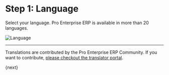 # Step 1: Language

Select your language. Pro Enterprise ERP is available in more than 20 languages.

<img alt="Language" class="screenshot" src="/docs/assets/img/setup-wizard/step-1.png">

---

Translations are contributed by the Pro Enterprise ERP Community. If you want to contribute, [please checkout the translator portal](https://translate.enterprise.plus.co.zm).

{next}
